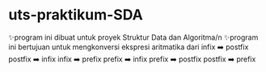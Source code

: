 # uts-praktikum-SDA
✨️program ini dibuat untuk proyek Struktur Data dan Algoritma/n
✨️program ini bertujuan untuk mengkonversi ekspresi aritmatika dari
infix ➡️ postfix
postfix ➡️ infix
infix ➡️ prefix
prefix ➡️ infix
prefix ➡️ postfix
postfix ➡️ prefix
